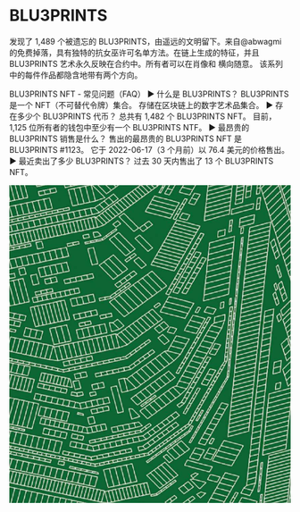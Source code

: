 # BLU3PRINTS

发现了 1,489 个被遗忘的 BLU3PRINTS，由遥远的文明留下。来自@abwagmi 的免费掉落，具有独特的抗女巫许可名单方法。在链上生成的特征，并且 BLU3PRINTS 艺术永久反映在合约中。所有者可以在肖像和 横向随意。 该系列中的每件作品都隐含地带有两个方向。

BLU3PRINTS NFT - 常见问题（FAQ）
▶ 什么是 BLU3PRINTS？
BLU3PRINTS 是一个 NFT（不可替代令牌）集合。 存储在区块链上的数字艺术品集合。
▶ 存在多少个 BLU3PRINTS 代币？
总共有 1,482 个 BLU3PRINTS NFT。 目前，1,125 位所有者的钱包中至少有一个 BLU3PRINTS NTF。
▶ 最昂贵的 BLU3PRINTS 销售是什么？
售出的最昂贵的 BLU3PRINTS NFT 是 BLU3PRINTS #1123。 它于 2022-06-17（3 个月前）以 76.4 美元的价格售出。
▶ 最近卖出了多少 BLU3PRINTS？
过去 30 天内售出了 13 个 BLU3PRINTS NFT。

![nft](1662148376554.jpg)
